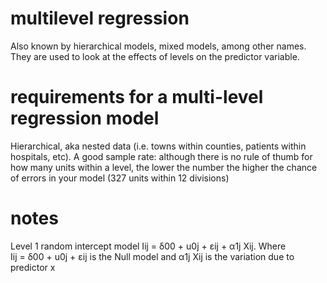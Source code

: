 # multilevel regression
Also known by hierarchical models, mixed models, among other names.  
They are used to look at the effects of levels on the predictor variable. 

# requirements for a multi-level regression model
Hierarchical, aka nested data (i.e. towns within counties, patients within hospitals, etc).
A good sample rate: although there is no rule of thumb for how many units within a level, the lower the number the higher the chance of errors in your model (327 units within 12 divisions)

# notes
Level 1 random intercept model
Iij = δ00 + u0j + εij + α1j Xij.
Where Iij = δ00 + u0j + εij is the  Null model and α1j Xij is the variation due to predictor x

